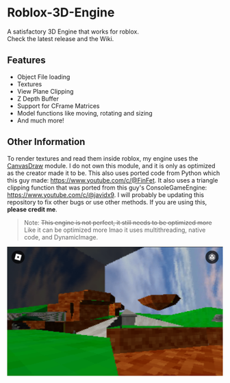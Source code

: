 # Roblox-3D-Engine
A satisfactory 3D Engine that works for roblox.\
Check the latest release and the Wiki.

## Features
- Object File loading
- Textures
- View Plane Clipping
- Z Depth Buffer
- Support for CFrame Matrices
- Model functions like moving, rotating and sizing
- And much more!

## Other Information
To render textures and read them inside roblox, my engine uses the [CanvasDraw] module. I do not own this module, and it is only as optimized as the creator made it to be.
This also uses ported code from Python which this guy made: https://www.youtube.com/c/@FinFet. It also uses a triangle clipping function that was ported from this guy's ConsoleGameEngine: https://www.youtube.com/c/@javidx9.
I will probably be updating this repository to fix other bugs or use other methods. If you are using this, __please credit me__.
> Note: ~~This engine is not perfect, it still needs to be optimized more~~ Like it can be optimized more lmao it uses multithreading, native code, and DynamicImage.

![blast](Screenshots/blast.png)

[CanvasDraw]: <https://devforum.roblox.com/t/canvasdraw-a-powerful-pixel-based-graphics-engine-draw-pixels-lines-triangles-read-png-image-data-and-much-more/1624633>
[CanvasDraw Image Importer]: <https://create.roblox.com/marketplace/asset/8580432843/CanvasDraw-Image-Importer>
[Objects/Cube.lua]: <https://github.com/OrangeCash090/Roblox-3D-Engine/blob/main/Objects/Cube.lua>
